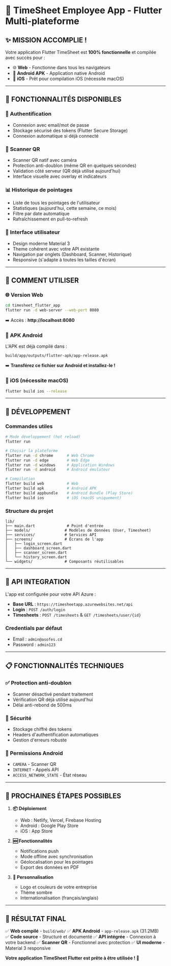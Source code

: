 # 🦋 TimeSheet Employee App - Flutter Multi-plateforme

## ✨ **MISSION ACCOMPLIE !**

Votre application Flutter TimeSheet est **100% fonctionnelle** et compilée avec succès pour :

- 🌐 **Web** - Fonctionne dans tous les navigateurs
- 📱 **Android APK** - Application native Android
- 🍎 **iOS** - Prêt pour compilation iOS (nécessite macOS)

---

## 🎯 **FONCTIONNALITÉS DISPONIBLES**

### 🔐 **Authentification**
- Connexion avec email/mot de passe
- Stockage sécurisé des tokens (Flutter Secure Storage)
- Connexion automatique si déjà connecté

### 📱 **Scanner QR**
- Scanner QR natif avec caméra
- Protection anti-doublon (même QR en quelques secondes)
- Validation côté serveur (QR déjà utilisé aujourd'hui)
- Interface visuelle avec overlay et indicateurs

### 📊 **Historique de pointages**
- Liste de tous les pointages de l'utilisateur
- Statistiques (aujourd'hui, cette semaine, ce mois)
- Filtre par date automatique
- Rafraîchissement en pull-to-refresh

### 🎨 **Interface utilisateur**
- Design moderne Material 3
- Theme cohérent avec votre API existante
- Navigation par onglets (Dashboard, Scanner, Historique)
- Responsive (s'adapte à toutes les tailles d'écran)

---

## 🚀 **COMMENT UTILISER**

### 🌐 **Version Web**
```bash
cd timesheet_flutter_app
flutter run -d web-server --web-port 8080
```
➡️ Accès : **http://localhost:8080**

### 📱 **APK Android**
L'APK est déjà compilé dans :
```
build/app/outputs/flutter-apk/app-release.apk
```
➡️ **Transférez ce fichier sur Android et installez-le !**

### 🍎 **iOS (nécessite macOS)**
```bash
flutter build ios --release
```

---

## 🔧 **DÉVELOPPEMENT**

### **Commandes utiles**
```bash
# Mode développement (hot reload)
flutter run

# Choisir la plateforme
flutter run -d chrome      # Web Chrome
flutter run -d edge        # Web Edge  
flutter run -d windows     # Application Windows
flutter run -d android     # Android émulateur

# Compilation
flutter build web          # Web
flutter build apk          # Android APK
flutter build appbundle    # Android Bundle (Play Store)
flutter build ios          # iOS (macOS uniquement)
```

### **Structure du projet**
```
lib/
├── main.dart              # Point d'entrée
├── models/               # Modèles de données (User, Timesheet)
├── services/             # Services API
├── screens/              # Écrans de l'app
│   ├── login_screen.dart
│   ├── dashboard_screen.dart
│   ├── scanner_screen.dart
│   └── history_screen.dart
└── widgets/              # Composants réutilisables
```

---

## 🔗 **API INTEGRATION**

L'app est configurée pour votre API Azure :
- **Base URL** : `https://timesheetapp.azurewebsites.net/api`
- **Login** : `POST /auth/login`
- **Timesheets** : `POST /timesheets` & `GET /timesheets/user/{id}`

### **Credentials par défaut**
- Email : `admin@asofes.cd`
- Password : `admin123`

---

## 📋 **FONCTIONNALITÉS TECHNIQUES**

### ✅ **Protection anti-doublon**
- Scanner désactivé pendant traitement
- Vérification QR déjà utilisé aujourd'hui
- Délai anti-rebond de 500ms

### 🔐 **Sécurité**
- Stockage chiffré des tokens
- Headers d'authentification automatiques
- Gestion d'erreurs robuste

### 📱 **Permissions Android**
- `CAMERA` - Scanner QR
- `INTERNET` - Appels API
- `ACCESS_NETWORK_STATE` - État réseau

---

## 🎯 **PROCHAINES ÉTAPES POSSIBLES**

1. **📦 Déploiement**
   - Web : Netlify, Vercel, Firebase Hosting
   - Android : Google Play Store
   - iOS : App Store

2. **🆕 Fonctionnalités**
   - Notifications push
   - Mode offline avec synchronisation
   - Géolocalisation pour les pointages
   - Export des données en PDF

3. **🎨 Personnalisation**
   - Logo et couleurs de votre entreprise
   - Thème sombre
   - Internationalisation (français/anglais)

---

## 🎉 **RÉSULTAT FINAL**

✅ **Web compilé** - `build/web/`
✅ **APK Android** - `app-release.apk` (31.2MB)  
✅ **Code source** - Structuré et documenté
✅ **API intégrée** - Connexion à votre backend
✅ **Scanner QR** - Fonctionnel avec protection
✅ **UI moderne** - Material 3 responsive

**Votre application TimeSheet Flutter est prête à être utilisée ! 🚀**
